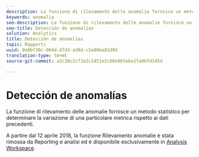 ```yaml
---
description: La funzione di rilevamento delle anomalie fornisce un metodo statistico per determinare la variazione di una particolare metrica rispetto ai dati precedenti.
keywords: anomalia
seo-description: La funzione di rilevamento delle anomalie fornisce un metodo statistico per determinare la variazione di una particolare metrica rispetto ai dati precedenti.
seo-title: Detección de anomalías
solution: Analytics
title: Detección de anomalías
topic: Rapporti
uuid: 0e8bf30c-004d-47d3-ad8d-c5a86ba81d9d
translation-type: tm+mt
source-git-commit: a2c38c2cf3a2c1451e2c60e003ebe1fa9bfd145d

---
```



# Detección de anomalías

La funzione di rilevamento delle anomalie fornisce un metodo statistico per determinare la variazione di una particolare metrica rispetto ai dati precedenti.

A partire dal 12 aprile 2018, la funzione Rilevamento anomalie è stata rimossa da Reporting e analisi ed è disponibile esclusivamente in [Analysis Workspace](https://marketing.adobe.com/resources/help/en_US/analytics/analysis-workspace/virtual-analyst.html).
